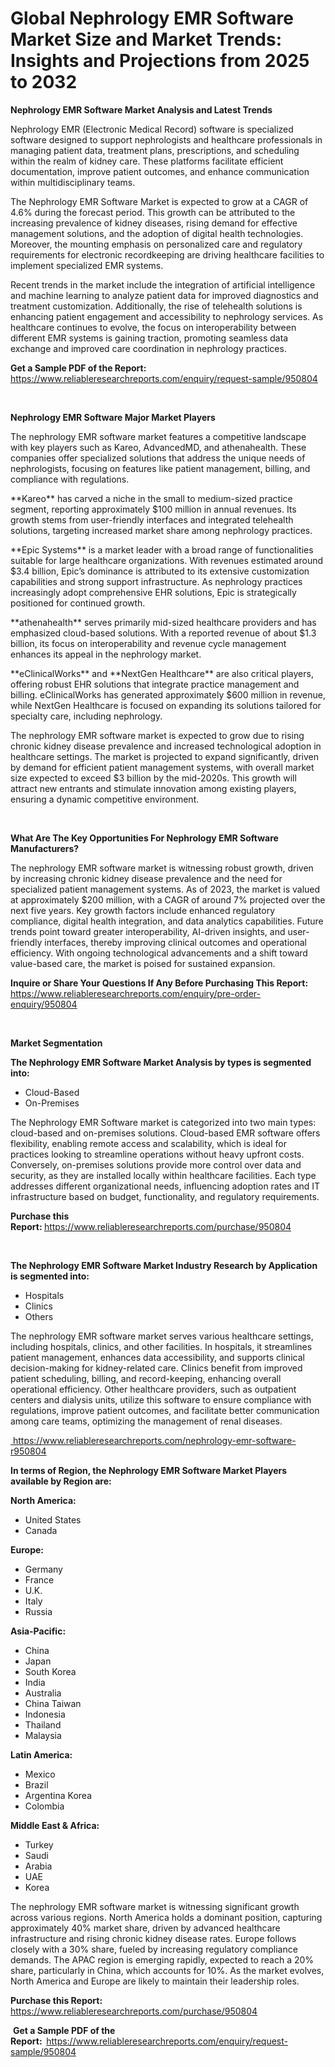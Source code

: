 <p><h1>Global Nephrology EMR Software Market Size and Market Trends: Insights and Projections from 2025 to 2032</h1></p><p><strong>Nephrology EMR Software Market Analysis and Latest Trends</strong></p>
<p><p>Nephrology EMR (Electronic Medical Record) software is specialized software designed to support nephrologists and healthcare professionals in managing patient data, treatment plans, prescriptions, and scheduling within the realm of kidney care. These platforms facilitate efficient documentation, improve patient outcomes, and enhance communication within multidisciplinary teams. </p><p>The Nephrology EMR Software Market is expected to grow at a CAGR of 4.6% during the forecast period. This growth can be attributed to the increasing prevalence of kidney diseases, rising demand for effective management solutions, and the adoption of digital health technologies. Moreover, the mounting emphasis on personalized care and regulatory requirements for electronic recordkeeping are driving healthcare facilities to implement specialized EMR systems.</p><p>Recent trends in the market include the integration of artificial intelligence and machine learning to analyze patient data for improved diagnostics and treatment customization. Additionally, the rise of telehealth solutions is enhancing patient engagement and accessibility to nephrology services. As healthcare continues to evolve, the focus on interoperability between different EMR systems is gaining traction, promoting seamless data exchange and improved care coordination in nephrology practices.</p></p>
<p><strong>Get a Sample PDF of the Report:&nbsp;</strong> <a href="https://www.reliableresearchreports.com/enquiry/request-sample/950804?utm_campaign=3563&utm_medium=2&utm_source=Github&utm_content=ia&utm_term=17042025&utm_id=nephrology-emr-software">https://www.reliableresearchreports.com/enquiry/request-sample/950804</a></p>
<p>&nbsp;</p>
<p><strong>Nephrology EMR Software Major Market Players</strong></p>
<p><p>The nephrology EMR software market features a competitive landscape with key players such as Kareo, AdvancedMD, and athenahealth. These companies offer specialized solutions that address the unique needs of nephrologists, focusing on features like patient management, billing, and compliance with regulations.</p><p>**Kareo** has carved a niche in the small to medium-sized practice segment, reporting approximately $100 million in annual revenues. Its growth stems from user-friendly interfaces and integrated telehealth solutions, targeting increased market share among nephrology practices.</p><p>**Epic Systems** is a market leader with a broad range of functionalities suitable for large healthcare organizations. With revenues estimated around $3.4 billion, Epic’s dominance is attributed to its extensive customization capabilities and strong support infrastructure. As nephrology practices increasingly adopt comprehensive EHR solutions, Epic is strategically positioned for continued growth.</p><p>**athenahealth** serves primarily mid-sized healthcare providers and has emphasized cloud-based solutions. With a reported revenue of about $1.3 billion, its focus on interoperability and revenue cycle management enhances its appeal in the nephrology market.</p><p>**eClinicalWorks** and **NextGen Healthcare** are also critical players, offering robust EHR solutions that integrate practice management and billing. eClinicalWorks has generated approximately $600 million in revenue, while NextGen Healthcare is focused on expanding its solutions tailored for specialty care, including nephrology.</p><p>The nephrology EMR software market is expected to grow due to rising chronic kidney disease prevalence and increased technological adoption in healthcare settings. The market is projected to expand significantly, driven by demand for efficient patient management systems, with overall market size expected to exceed $3 billion by the mid-2020s. This growth will attract new entrants and stimulate innovation among existing players, ensuring a dynamic competitive environment.</p></p>
<p>&nbsp;</p>
<p><strong>What Are The Key Opportunities For Nephrology EMR Software Manufacturers?</strong></p>
<p><p>The nephrology EMR software market is witnessing robust growth, driven by increasing chronic kidney disease prevalence and the need for specialized patient management systems. As of 2023, the market is valued at approximately $200 million, with a CAGR of around 7% projected over the next five years. Key growth factors include enhanced regulatory compliance, digital health integration, and data analytics capabilities. Future trends point toward greater interoperability, AI-driven insights, and user-friendly interfaces, thereby improving clinical outcomes and operational efficiency. With ongoing technological advancements and a shift toward value-based care, the market is poised for sustained expansion.</p></p>
<p><strong>Inquire or Share Your Questions If Any Before Purchasing This Report:</strong> <a href="https://www.reliableresearchreports.com/enquiry/pre-order-enquiry/950804?utm_campaign=3563&utm_medium=2&utm_source=Github&utm_content=ia&utm_term=17042025&utm_id=nephrology-emr-software">https://www.reliableresearchreports.com/enquiry/pre-order-enquiry/950804</a></p>
<p>&nbsp;</p>
<p><strong>Market Segmentation</strong></p>
<p><strong>The Nephrology EMR Software Market Analysis by types is segmented into:</strong></p>
<p><ul><li>Cloud-Based</li><li>On-Premises</li></ul></p>
<p><p>The Nephrology EMR Software market is categorized into two main types: cloud-based and on-premises solutions. Cloud-based EMR software offers flexibility, enabling remote access and scalability, which is ideal for practices looking to streamline operations without heavy upfront costs. Conversely, on-premises solutions provide more control over data and security, as they are installed locally within healthcare facilities. Each type addresses different organizational needs, influencing adoption rates and IT infrastructure based on budget, functionality, and regulatory requirements.</p></p>
<p><strong>Purchase this Report:&nbsp;</strong><a href="https://www.reliableresearchreports.com/purchase/950804?utm_campaign=3563&utm_medium=2&utm_source=Github&utm_content=ia&utm_term=17042025&utm_id=nephrology-emr-software">https://www.reliableresearchreports.com/purchase/950804</a></p>
<p>&nbsp;</p>
<p><strong>The Nephrology EMR Software Market Industry Research by Application is segmented into:</strong></p>
<p><ul><li>Hospitals</li><li>Clinics</li><li>Others</li></ul></p>
<p><p>The nephrology EMR software market serves various healthcare settings, including hospitals, clinics, and other facilities. In hospitals, it streamlines patient management, enhances data accessibility, and supports clinical decision-making for kidney-related care. Clinics benefit from improved patient scheduling, billing, and record-keeping, enhancing overall operational efficiency. Other healthcare providers, such as outpatient centers and dialysis units, utilize this software to ensure compliance with regulations, improve patient outcomes, and facilitate better communication among care teams, optimizing the management of renal diseases.</p></p>
<p><a href="https://www.reliableresearchreports.com/nephrology-emr-software-r950804?utm_campaign=3563&utm_medium=2&utm_source=Github&utm_content=ia&utm_term=17042025&utm_id=nephrology-emr-software">&nbsp;https://www.reliableresearchreports.com/nephrology-emr-software-r950804</a></p>
<p><strong>In terms of Region, the Nephrology EMR Software Market Players available by Region are:</strong></p>
<p>
    <p> <strong> North America: </strong>
        <ul>
            <li>United States</li>
            <li>Canada</li>
        </ul>
        </p> 
    <p> <strong> Europe: </strong>
        <ul>
            <li>Germany</li>
            <li>France</li>
            <li>U.K.</li>
            <li>Italy</li>
            <li>Russia</li>
        </ul>
        </p> 
    <p> <strong> Asia-Pacific: </strong>
        <ul>
            <li>China</li>
            <li>Japan</li>
            <li>South Korea</li>
            <li>India</li>
            <li>Australia</li>
            <li>China Taiwan</li>
            <li>Indonesia</li>
            <li>Thailand</li>
            <li>Malaysia</li>
        </ul>
        </p> 
    <p> <strong> Latin America: </strong>
        <ul>
            <li>Mexico</li>
            <li>Brazil</li>
            <li>Argentina Korea</li>
            <li>Colombia</li>
        </ul>
        </p> 
    <p> <strong> Middle East & Africa: </strong>
        <ul>
            <li>Turkey</li>
            <li>Saudi</li>
            <li>Arabia</li>
            <li>UAE</li>
            <li>Korea</li>
        </ul>
    </p>
    </p>
<p><p>The nephrology EMR software market is witnessing significant growth across various regions. North America holds a dominant position, capturing approximately 40% market share, driven by advanced healthcare infrastructure and rising chronic kidney disease rates. Europe follows closely with a 30% share, fueled by increasing regulatory compliance demands. The APAC region is emerging rapidly, expected to reach a 20% share, particularly in China, which accounts for 10%. As the market evolves, North America and Europe are likely to maintain their leadership roles.</p></p>
<p><strong>Purchase this Report: </strong><a href="https://www.reliableresearchreports.com/purchase/950804?utm_campaign=3563&utm_medium=2&utm_source=Github&utm_content=ia&utm_term=17042025&utm_id=nephrology-emr-software">https://www.reliableresearchreports.com/purchase/950804</a></p>
<p>&nbsp;<strong>Get a Sample PDF of the Report:&nbsp;&nbsp;</strong><a href="https://www.reliableresearchreports.com/enquiry/request-sample/950804?utm_campaign=3563&utm_medium=2&utm_source=Github&utm_content=ia&utm_term=17042025&utm_id=nephrology-emr-software">https://www.reliableresearchreports.com/enquiry/request-sample/950804</a></p>
<p><strong></strong></p>
<p><p></p><p></p><p></p></p>